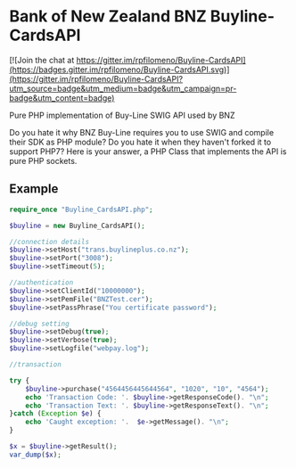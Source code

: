 # Bank of New Zealand BNZ Buyline-CardsAPI

[![Join the chat at https://gitter.im/rpfilomeno/Buyline-CardsAPI](https://badges.gitter.im/rpfilomeno/Buyline-CardsAPI.svg)](https://gitter.im/rpfilomeno/Buyline-CardsAPI?utm_source=badge&utm_medium=badge&utm_campaign=pr-badge&utm_content=badge)


Pure PHP implementation of Buy-Line SWIG API used by BNZ

Do you hate it why BNZ Buy-Line requires you to use SWIG and compile their SDK as PHP module?
Do you hate it when they haven't forked it to support PHP7?
Here is your answer, a PHP Class that implements the API is pure PHP sockets.

## Example

```php
require_once "Buyline_CardsAPI.php";

$buyline = new Buyline_CardsAPI();

//connection details
$buyline->setHost("trans.buylineplus.co.nz");
$buyline->setPort("3008");
$buyline->setTimeout(5);

//authentication
$buyline->setClientId("10000000");
$buyline->setPemFile("BNZTest.cer");
$buyline->setPassPhrase("You certificate password");

//debug setting
$buyline->setDebug(true);
$buyline->setVerbose(true);
$buyline->setLogfile("webpay.log");

//transaction

try {
    $buyline->purchase("4564456445644564", "1020", "10", "4564");
    echo 'Transaction Code: '. $buyline->getResponseCode(). "\n";
    echo 'Transaction Text: '. $buyline->getResponseText(). "\n";
}catch (Exception $e) {
    echo 'Caught exception: '.  $e->getMessage(). "\n";
}

$x = $buyline->getResult();
var_dump($x);
```
